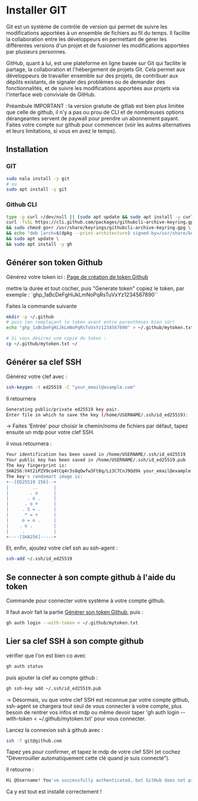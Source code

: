 # Installer GIT

Git est un système de contrôle de version qui permet de suivre les modifications apportées à un ensemble de fichiers au fil du temps. Il facilite la collaboration entre les développeurs en permettant de gérer les différentes versions d'un projet et de fusionner les modifications apportées par plusieurs personnes.

GitHub, quant à lui, est une plateforme en ligne basée sur Git qui facilite le partage, la collaboration et l'hébergement de projets Git. Cela permet aux développeurs de travailler ensemble sur des projets, de contribuer aux dépôts existants, de signaler des problèmes ou de demander des fonctionnalités, et de suivre les modifications apportées aux projets via l'interface web conviviale de GitHub.

Préambule IMPORTANT : la version gratuite de gitlab est bien plus limitée que celle de github, il n'y a pas ou prou de CLI et de nombreuses options dérangeantes servent de paywall pour prendre un abonnement payant. Faites votre compte sur github pour commencer (voir les autres alternatives et leurs limitations, si vous en avez le temps).

## Installation

### GIT

```bash
sudo nala install -y git
# ou
sudo apt install -y git
```

### Github CLI

```bash
type -p curl >/dev/null || (sudo apt update && sudo apt install -y curl)
curl -fsSL https://cli.github.com/packages/githubcli-archive-keyring.gpg | sudo dd of=/usr/share/keyrings/githubcli-archive-keyring.gpg \
&& sudo chmod go+r /usr/share/keyrings/githubcli-archive-keyring.gpg \
&& echo "deb [arch=$(dpkg --print-architecture) signed-by=/usr/share/keyrings/githubcli-archive-keyring.gpg] https://cli.github.com/packages stable main" | sudo tee /etc/apt/sources.list.d/github-cli.list > /dev/null \
&& sudo apt update \
&& sudo apt install -y gh
```

## Générer son token Github

Générez votre token ici :
[Page de création de token Github](https://github.com/settings/tokens/new)

mettre la durée et tout cocher, puis "Generate token"
copiez le token, par exemple :
`ghp_1aBcDeFgHiJkLmNoPqRsTuVxYz1234567890``

Faites la commande suivante

```bash
mkdir -p ~/.github
# puis (en remplaçant le token avant entre parenthèses bien sûr)
echo "ghp_1aBcDeFgHiJkLmNoPqRsTuVxYz1234567890" > ~/.github/mytoken.txt

# Si vous désirez une copie du token :
cp ~/.github/mytoken.txt ~/
```

## Générer sa clef SSH

Générez votre clef avec :

```bash
ssh-keygen -t ed25519 -C "your_email@example.com"
```

Il retournera

```bash
Generating public/private ed25519 key pair.
Enter file in which to save the key (/home/USERNAME/.ssh/id_ed25519):
```

-> Faites 'Entrée' pour choisir le chemin/noms de fichiers par défaut, tapez ensuite un mdp pour votre clef SSH.

il vous retournera :

```bash
Your identification has been saved in /home/USERNAME/.ssh/id_ed25519
Your public key has been saved in /home/USERNAME/.ssh/id_ed25519.pub
The key fingerprint is:
SHA256:V4t2iPZV9co4tCq4r3s8qOwfw3Ft8q/Lz3C7CnJ9Qd9k your_email@example.com
The key's randomart image is:
+--[ED25519 256]--+
|         ..      |
|        . o      |
|       . o .     |
|      . o +      |
|     . S = .     |
|      * = +      |
|     o = o .     |
|    . o .        |
|     .           |
+----[SHA256]-----+
```

Et, enfin, ajoutez votre clef ssh au ssh-agent :

```bash
ssh-add ~/.ssh/id_ed25519
```

## Se connecter à son compte github à l'aide du token

Commande pour connecter votre système à votre compte github.

Il faut avoir fait la partie [Générer son token Github](#générer-son-token-github), puis :

```bash
gh auth login --with-token < ~/.github/mytoken.txt
```

## Lier sa clef SSH à son compte github

vérifier que l'on est bien co avec

```bash
gh auth status
```

puis ajouter la clef au compte github :

```bash
gh ssh-key add ~/.ssh/id_ed25519.pub
```

-> Désormais, vu que votre clef SSH est reconnue par votre compte github, ssh-agent se chargera tout seul de vous connecter à votre compte, plus besoin de rentrer vos infos et mdp ou même devoir taper 'gh auth login --with-token < ~/.github/mytoken.txt' pour vous connecter.

Lancez la connexion ssh à github avec :

```bash
ssh -T git@github.com
```

Tapez yes pour confirmer, et tapez le mdp de votre clef SSH (et cochez "Déverrouiller automatiquement cette clé quand je suis connecté").

Il retourne :

```bash
Hi @Username! You've successfully authenticated, but GitHub does not provide shell access.
```

Ca y est tout est installé correctement !
